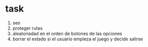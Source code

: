 # task

1. seo
   <!-- 2. proteger rutas 3. añadir decoración en la home -->
   <!-- 2. arreglar score en desktop -->
      <!-- 2. reusltados en desktop -->
   <!-- 2. agregar feedback al final en los resultados dependiendo de la puntuación -->
2. proteger rutas
   <!-- 6. capitalizar el pais por el que se pregunta -->
   <!-- 6. aumentar el tiempo que dura el feedback de la respuesta -->
   <!-- 7. refactorizar a customhooks la pagina de play -->
3. aleatoriadad en el orden de botones de las opciones
4. borrar el estado si el usuario empieza el juego y decide salirse
